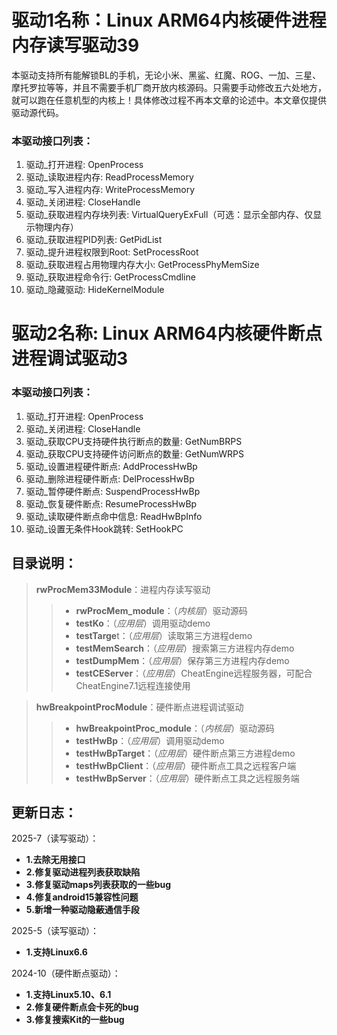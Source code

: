 # 驱动1名称：Linux ARM64内核硬件进程内存读写驱动39
本驱动支持所有能解锁BL的手机，无论小米、黑鲨、红魔、ROG、一加、三星、摩托罗拉等等，并且不需要手机厂商开放内核源码。只需要手动修改五六处地方，就可以跑在任意机型的内核上！具体修改过程不再本文章的论述中。本文章仅提供驱动源代码。

### 本驱动接口列表：
1.  驱动_打开进程: OpenProcess
2.  驱动_读取进程内存: ReadProcessMemory
3.  驱动_写入进程内存: WriteProcessMemory
4.  驱动_关闭进程: CloseHandle
5.  驱动_获取进程内存块列表: VirtualQueryExFull（可选：显示全部内存、仅显示物理内存）
6.  驱动_获取进程PID列表: GetPidList
7.  驱动_提升进程权限到Root: SetProcessRoot
8.  驱动_获取进程占用物理内存大小: GetProcessPhyMemSize
9.  驱动_获取进程命令行: GetProcessCmdline
10.  驱动_隐藏驱动: HideKernelModule

# 驱动2名称: Linux ARM64内核硬件断点进程调试驱动3
### 本驱动接口列表：
1.  驱动_打开进程: OpenProcess
2.  驱动_关闭进程: CloseHandle
3.  驱动_获取CPU支持硬件执行断点的数量: GetNumBRPS
4.  驱动_获取CPU支持硬件访问断点的数量: GetNumWRPS
5.  驱动_设置进程硬件断点: AddProcessHwBp
6.  驱动_删除进程硬件断点: DelProcessHwBp
7.  驱动_暂停硬件断点: SuspendProcessHwBp
8.  驱动_恢复硬件断点: ResumeProcessHwBp
9.  驱动_读取硬件断点命中信息: ReadHwBpInfo
10. 驱动_设置无条件Hook跳转: SetHookPC

## 目录说明：
> **rwProcMem33Module**：进程内存读写驱动
>>* **rwProcMem_module**：（*内核层*）驱动源码
>>* **testKo**：（*应用层*）调用驱动demo
>>* **testTarge**t：（*应用层*）读取第三方进程demo
>>* **testMemSearch**：（*应用层*）搜索第三方进程内存demo
>>* **testDumpMem**：（*应用层*）保存第三方进程内存demo
>>* **testCEServer**：（*应用层*）CheatEngine远程服务器，可配合CheatEngine7.1远程连接使用

> **hwBreakpointProcModule**：硬件断点进程调试驱动
>>* **hwBreakpointProc_module**：（*内核层*）驱动源码
>>* **testHwBp**：（*应用层*）调用驱动demo
>>* **testHwBpTarget**：（*应用层*）硬件断点第三方进程demo
>>* **testHwBpClient**：（*应用层*）硬件断点工具之远程客户端
>>* **testHwBpServer**：（*应用层*）硬件断点工具之远程服务端

## 更新日志：
2025-7（读写驱动）：
  * **1.去除无用接口**
  * **2.修复驱动进程列表获取缺陷**
  * **3.修复驱动maps列表获取的一些bug**
  * **4.修复android15兼容性问题**
  * **5.新增一种驱动隐蔽通信手段**
  
2025-5（读写驱动）：
  * **1.支持Linux6.6**

2024-10（硬件断点驱动）：
  * **1.支持Linux5.10、6.1**
  * **2.修复硬件断点会卡死的bug**
  * **3.修复搜索Kit的一些bug**
